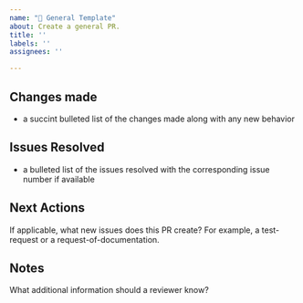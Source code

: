 ```yaml
---
name: "🧠 General Template"
about: Create a general PR. 
title: ''
labels: ''
assignees: ''

---
```


## Changes made
* a succint bulleted list of the changes made along with any new behavior 

## Issues Resolved
* a bulleted list of the issues resolved with the corresponding issue number if available 

## Next Actions 
If applicable, what new issues does this PR create? For example, a test-request or a request-of-documentation. 

## Notes
What additional information should a reviewer know? 
